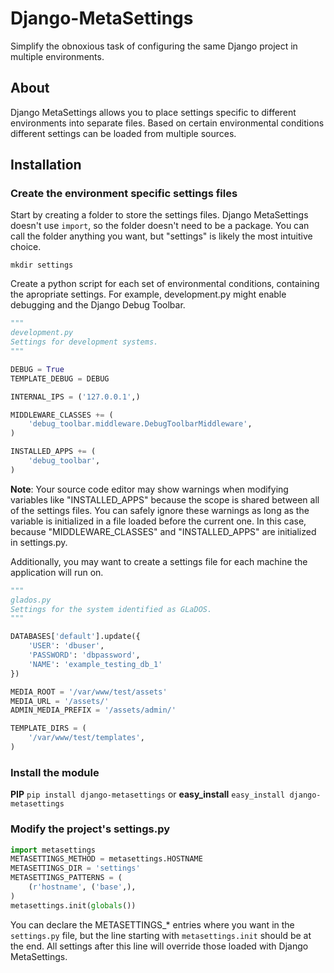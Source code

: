 # Django-MetaSettings

Simplify the obnoxious task of configuring the same Django project in multiple environments.

## About

Django MetaSettings allows you to place settings specific to different environments into separate files. Based on certain environmental conditions different settings can be loaded from multiple sources.

## Installation

### Create the environment specific settings files

Start by creating a folder to store the settings files. Django MetaSettings doesn't use ``import``, so the folder doesn't need to be a package. You can call the folder anything you want, but "settings" is likely the most intuitive choice.

``mkdir settings``

Create a python script for each set of environmental conditions, containing the apropriate settings. For example, development.py might enable debugging and the Django Debug Toolbar.

``` python
"""
development.py
Settings for development systems.
"""

DEBUG = True
TEMPLATE_DEBUG = DEBUG

INTERNAL_IPS = ('127.0.0.1',)

MIDDLEWARE_CLASSES += (
    'debug_toolbar.middleware.DebugToolbarMiddleware',
)

INSTALLED_APPS += (
    'debug_toolbar',
)
```

**Note**: Your source code editor may show warnings when modifying variables like "INSTALLED_APPS" because the scope is shared between all of the settings files. You can safely ignore these warnings as long as the variable is initialized in a file loaded before the current one. In this case, because "MIDDLEWARE_CLASSES" and "INSTALLED_APPS" are initialized in settings.py.

Additionally, you may want to create a settings file for each machine the application will run on.

``` python
"""
glados.py
Settings for the system identified as GLaDOS.
"""

DATABASES['default'].update({
    'USER': 'dbuser',
    'PASSWORD': 'dbpassword',
    'NAME': 'example_testing_db_1'
})

MEDIA_ROOT = '/var/www/test/assets'
MEDIA_URL = '/assets/'
ADMIN_MEDIA_PREFIX = '/assets/admin/'

TEMPLATE_DIRS = (
    '/var/www/test/templates',
)
```

### Install the module

**PIP** ``pip install django-metasettings`` or **easy_install** ``easy_install django-metasettings``

### Modify the project's settings.py

``` python
import metasettings
METASETTINGS_METHOD = metasettings.HOSTNAME
METASETTINGS_DIR = 'settings'
METASETTINGS_PATTERNS = (
    (r'hostname', ('base',),
)
metasettings.init(globals())
```

You can declare the METASETTINGS_* entries where you want in the ``settings.py`` file, but the line starting with ``metasettings.init`` should be at the end. All settings after this line will override those loaded with Django MetaSettings.
